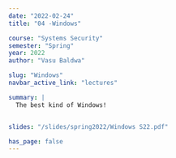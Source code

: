 ```yaml
---
date: "2022-02-24"
title: "04 -Windows"

course: "Systems Security"
semester: "Spring"
year: 2022
author: "Vasu Baldwa"

slug: "Windows"
navbar_active_link: "lectures"

summary: |
  The best kind of Windows!


slides: "/slides/spring2022/Windows S22.pdf"

has_page: false
---
```


